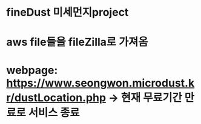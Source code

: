 # fineDust 미세먼지project
# aws file들을 fileZilla로 가져옴
# webpage: https://www.seongwon.microdust.kr/dustLocation.php -> 현재 무료기간 만료로 서비스 종료
